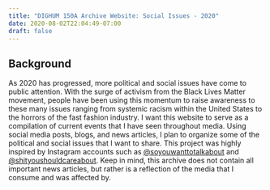 ```yaml
---
title: "DIGHUM 150A Archive Website: Social Issues - 2020"
date: 2020-08-02T22:04:49-07:00
draft: false
---
```


## Background
As 2020 has progressed, more political and social issues have come to public attention. With the surge of activism from the Black Lives Matter movement, people have been using this momentum to raise awareness to these many issues ranging from systemic racism within the United States to the horrors of the fast fashion industry. I want this website to serve as a compilation of current events that I have seen throughout media. Using social media posts, blogs, and news articles, I plan to organize some of the political and social issues that I want to share. This project was highly inspired by Instagram accounts such as [@soyouwanttotalkabout](https://www.instagram.com/soyouwanttotalkabout/?hl=en) and [@shityoushouldcareabout](https://www.instagram.com/shityoushouldcareabout/?hl=en). Keep in mind, this archive does not contain all important news articles, but rather is a reflection of the media that I consume and was affected by.
